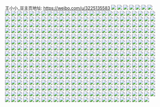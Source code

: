 王小小_豆主页地址: https://weibo.com/u/3225135583 
![](https://wx4.sinaimg.cn/mw2000/c03ba9dfgy1h93j8csun4j20u01407ek.jpg) 
![](https://wx4.sinaimg.cn/mw2000/c03ba9dfgy1h93j8er6ctj20n00qftcw.jpg) 
![](https://wx4.sinaimg.cn/mw2000/c03ba9dfgy1h93j8g4prtj20u0190wq6.jpg) 
![](https://wx4.sinaimg.cn/mw2000/c03ba9dfgy1h93j8dk85lj20u011uthh.jpg) 
![](https://wx4.sinaimg.cn/mw2000/c03ba9dfgy1h93j8e9kd3j20n00ue7az.jpg) 
![](https://wx4.sinaimg.cn/mw2000/c03ba9dfgy1h93j8x4k71j20n00txqbg.jpg) 
![](https://wx4.sinaimg.cn/mw2000/c03ba9dfgy1h93j8fespwj20u0140124.jpg) 
![](https://wx4.sinaimg.cn/mw2000/c03ba9dfgy1h6wy1pjuu4j20p018h7an.jpg) 
![](https://wx4.sinaimg.cn/mw2000/c03ba9dfgy1h6wy66t762j20mi0u00wb.jpg) 
![](https://wx4.sinaimg.cn/mw2000/c03ba9dfgy1h6wy4j1xy2j20mi0u0mxu.jpg) 
![](https://wx4.sinaimg.cn/mw2000/c03ba9dfgy1h6wy3svwx6j20mi0u0n1s.jpg) 
![](https://wx4.sinaimg.cn/mw2000/c03ba9dfgy1h6wy1krub7j20px14r0ue.jpg) 
![](https://wx4.sinaimg.cn/mw2000/c03ba9dfgy1h6wy1m1zr8j20u0140qbi.jpg) 
![](https://wx4.sinaimg.cn/mw2000/c03ba9dfgy1h6wy6qehefj20u0140die.jpg) 
![](https://wx4.sinaimg.cn/mw2000/c03ba9dfgy1h4oxfjuerdj20mi0u0q6v.jpg) 
![](https://wx4.sinaimg.cn/mw2000/c03ba9dfgy1h4oxfjhk4yj213u0tu79n.jpg) 
![](https://wx4.sinaimg.cn/mw2000/c03ba9dfgy1h4aalspdr3j20u01hcwnl.jpg) 
![](https://wx4.sinaimg.cn/mw2000/c03ba9dfgy1h4aalu9o4kj21hc0u07lo.jpg) 
![](https://wx4.sinaimg.cn/mw2000/c03ba9dfgy1h4aalrv9jgj20u01hcqbs.jpg) 
![](https://wx4.sinaimg.cn/mw2000/c03ba9dfgy1h4aalwh8xpj20u01hcqb9.jpg) 
![](https://wx4.sinaimg.cn/mw2000/c03ba9dfgy1h4aalxy5u5j20u01hcqci.jpg) 
![](https://wx4.sinaimg.cn/mw2000/c03ba9dfgy1h3lwgy29p6j20u00yktfa.jpg) 
![](https://wx4.sinaimg.cn/mw2000/c03ba9dfgy1h2t5nlkr3pj20u00u0n1y.jpg) 
![](https://wx4.sinaimg.cn/mw2000/c03ba9dfgy1h2t5nm3iyxj20u00u0tdh.jpg) 
![](https://wx4.sinaimg.cn/mw2000/c03ba9dfgy1gz59iybms5j21400u0agg.jpg) 
![](https://wx4.sinaimg.cn/mw2000/c03ba9dfgy1gz59izgm6cj20u01hcasy.jpg) 
![](https://wx4.sinaimg.cn/mw2000/c03ba9dfgy1gz59j22h84j20u0140dq9.jpg) 
![](https://wx4.sinaimg.cn/mw2000/c03ba9dfgy1gyyaokqre1j20n01dsq7t.jpg) 
![](https://wx4.sinaimg.cn/mw2000/c03ba9dfgy1gywjsvegwxj208c08b0ss.jpg) 
![](https://wx4.sinaimg.cn/mw2000/c03ba9dfgy1gyvdul3ufxj20n01dsn1a.jpg) 
![](https://wx4.sinaimg.cn/mw2000/003wgl5Rgy1guoevqvzo9j60u0190n9g02.jpg) 
![](https://wx4.sinaimg.cn/mw2000/003wgl5Rgy1guoeyncpxdj60u0190n6c02.jpg) 
![](https://wx4.sinaimg.cn/mw2000/003wgl5Rgy1guoey1vvedj61900u07el02.jpg) 
![](https://wx4.sinaimg.cn/mw2000/003wgl5Rgy1guoevsl7dfj60u0190wm902.jpg) 
![](https://wx4.sinaimg.cn/mw2000/003wgl5Rgy1guoevrdqjlj60u0190jyg02.jpg) 
![](https://wx4.sinaimg.cn/mw2000/003wgl5Rgy1guoez10szij60u01907ba02.jpg) 
![](https://wx4.sinaimg.cn/mw2000/003wgl5Rgy1guoevt01t7j60u00u0wos02.jpg) 
![](https://wx4.sinaimg.cn/mw2000/003wgl5Rgy1guoevul414j60u0140qao02.jpg) 
![](https://wx4.sinaimg.cn/mw2000/003wgl5Rgy1guoevv1y7nj60u0140guf02.jpg) 
![](https://wx4.sinaimg.cn/mw2000/c03ba9dfgy1gs3lrvtqrgj20u01407bg.jpg) 
![](https://wx4.sinaimg.cn/mw2000/c03ba9dfgy1gs3lrx2w41j21400u0gup.jpg) 
![](https://wx4.sinaimg.cn/mw2000/c03ba9dfgy1gs3lrydml0j20u0140wp7.jpg) 
![](https://wx4.sinaimg.cn/mw2000/c03ba9dfgy1gs3lrzka7pj20u0140woe.jpg) 
![](https://wx4.sinaimg.cn/mw2000/c03ba9dfgy1gs3ls0tqo9j20u0140132.jpg) 
![](https://wx4.sinaimg.cn/mw2000/c03ba9dfgy1gs3ls243fmj20u0140tij.jpg) 
![](https://wx4.sinaimg.cn/mw2000/c03ba9dfgy1gs3lt7p2nlj20u0140wll.jpg) 
![](https://wx4.sinaimg.cn/mw2000/c03ba9dfgy1gs3lt6mafej21400u0wml.jpg) 
![](https://wx4.sinaimg.cn/mw2000/c03ba9dfgy1gs3lt94vglj21400u0n8y.jpg) 
![](https://wx4.sinaimg.cn/mw2000/c03ba9dfgy1gs3ltayhc0j20u01407jm.jpg) 
![](https://wx4.sinaimg.cn/mw2000/c03ba9dfgy1grj0mns6unj20u0190alm.jpg) 
![](https://wx4.sinaimg.cn/mw2000/c03ba9dfgy1grj0moo2qoj20u019045g.jpg) 
![](https://wx4.sinaimg.cn/mw2000/c03ba9dfgy1grj0mpwjsoj20u019048m.jpg) 
![](https://wx4.sinaimg.cn/mw2000/c03ba9dfgy1gr8jrhz64gj21400u0450.jpg) 
![](https://wx4.sinaimg.cn/mw2000/c03ba9dfgy1gr8jr6bo26j21400u0tjs.jpg) 
![](https://wx4.sinaimg.cn/mw2000/c03ba9dfly1gqrjstyn5vj21400u0gtj.jpg) 
![](https://wx4.sinaimg.cn/mw2000/c03ba9dfly1gqrfkhtr2dj20u01400wh.jpg) 
![](https://wx4.sinaimg.cn/mw2000/c03ba9dfly1gqrjsuoqm2j20u0140tct.jpg) 
![](https://wx4.sinaimg.cn/mw2000/c03ba9dfly1gqrfkizkinj20u0140gxt.jpg) 
![](https://wx4.sinaimg.cn/mw2000/c03ba9dfly1gqrfkg7h0pj20u0140al3.jpg) 
![](https://wx4.sinaimg.cn/mw2000/c03ba9dfly1gqrjepix93j20u014014f.jpg) 
![](https://wx4.sinaimg.cn/mw2000/c03ba9dfly1gqrk280ukmj20u0140wp8.jpg) 
![](https://wx4.sinaimg.cn/mw2000/c03ba9dfly1gqrfkid5jaj21400u0n15.jpg) 
![](https://wx4.sinaimg.cn/mw2000/c03ba9dfly1gqrjep9fuyj20u0140wng.jpg) 
![](https://wx4.sinaimg.cn/mw2000/c03ba9dfgy1gp968vbh7bj20wi0jbgse.jpg) 
![](https://wx4.sinaimg.cn/mw2000/c03ba9dfgy1gp968u9iyzj20wl0u0q8g.jpg) 
![](https://wx4.sinaimg.cn/mw2000/c03ba9dfgy1gp9670ipbvj20zk0k0gr2.jpg) 
![](https://wx4.sinaimg.cn/mw2000/c03ba9dfgy1gp96713m9cj20u0140q6q.jpg) 
![](https://wx4.sinaimg.cn/mw2000/c03ba9dfgy1gp9671nmhoj20u00u0grs.jpg) 
![](https://wx4.sinaimg.cn/mw2000/c03ba9dfgy1gp9672bjywj21400u0tjc.jpg) 
![](https://wx4.sinaimg.cn/mw2000/c03ba9dfgy1gp9672yocdj21400u0141.jpg) 
![](https://wx4.sinaimg.cn/mw2000/c03ba9dfgy1gp9673momyj21400u07g5.jpg) 
![](https://wx4.sinaimg.cn/mw2000/c03ba9dfgy1gp967463mwj20n00ms40s.jpg) 
![](https://wx4.sinaimg.cn/mw2000/c03ba9dfgy1gp9674vub3j21590u0gyw.jpg) 
![](https://wx4.sinaimg.cn/mw2000/c03ba9dfgy1gp9675gqqdj20u00u0dor.jpg) 
![](https://wx4.sinaimg.cn/mw2000/c03ba9dfgy1gp967607dqj20u00u0wiq.jpg) 
![](https://wx4.sinaimg.cn/mw2000/c03ba9dfgy1gp967833wgj20n02r14ia.jpg) 
![](https://wx4.sinaimg.cn/mw2000/c03ba9dfgy1gojwe8vpfkj20cx0cugpg.jpg) 
![](https://wx4.sinaimg.cn/mw2000/c03ba9dfly1goaoukkfqej23332bbb2c.jpg) 
![](https://wx4.sinaimg.cn/mw2000/c03ba9dfly1goaoun0qolj22bb2bb4qq.jpg) 
![](https://wx4.sinaimg.cn/mw2000/c03ba9dfly1goaouohpxxj230c208b2b.jpg) 
![](https://wx4.sinaimg.cn/mw2000/c03ba9dfly1goaouhpunsj23332bbx6q.jpg) 
![](https://wx4.sinaimg.cn/mw2000/c03ba9dfly1goaouq4v44j21o02801ky.jpg) 
![](https://wx4.sinaimg.cn/mw2000/c03ba9dfly1goaouqqmd7j21e022havg.jpg) 
![](https://wx4.sinaimg.cn/mw2000/c03ba9dfly1gnx5fnpdfuj20u00u0gze.jpg) 
![](https://wx4.sinaimg.cn/mw2000/c03ba9dfly1gnx5fopr6wj20u01407ek.jpg) 
![](https://wx4.sinaimg.cn/mw2000/c03ba9dfly1gnx5fphmxdj20u0140ago.jpg) 
![](https://wx4.sinaimg.cn/mw2000/c03ba9dfly1gnx5fq7mi1j20u00u0afx.jpg) 
![](https://wx4.sinaimg.cn/mw2000/c03ba9dfly1gnrnrxxf7nj20u014045i.jpg) 
![](https://wx4.sinaimg.cn/mw2000/c03ba9dfly1gnrnrx3y2hj20u0140ahc.jpg) 
![](https://wx4.sinaimg.cn/mw2000/c03ba9dfly1gnm956qg87j20u0140k7d.jpg) 
![](https://wx4.sinaimg.cn/mw2000/c03ba9dfly1gnm954pqzgj20u016rgw0.jpg) 
![](https://wx4.sinaimg.cn/mw2000/c03ba9dfly1gnm951m3fij20u00vxqbp.jpg) 
![](https://wx4.sinaimg.cn/mw2000/c03ba9dfly1gnm94zey9hj21400u0wjo.jpg) 
![](https://wx4.sinaimg.cn/mw2000/c03ba9dfly1gnjn7s52spj21w02iou0y.jpg) 
![](https://wx4.sinaimg.cn/mw2000/c03ba9dfly1gnjn8ye5n4j24mo334qv6.jpg) 
![](https://wx4.sinaimg.cn/mw2000/c03ba9dfly1gnjn7w89kqj22io1og1ky.jpg) 
![](https://wx4.sinaimg.cn/mw2000/c03ba9dfly1gnjn7wvz1fj215c1j44qp.jpg) 
![](https://wx4.sinaimg.cn/mw2000/c03ba9dfly1gnjn7mp0abj24mo334x6r.jpg) 
![](https://wx4.sinaimg.cn/mw2000/c03ba9dfly1gnjn7z2vywj234022o1kz.jpg) 
![](https://wx4.sinaimg.cn/mw2000/c03ba9dfly1gnjn82v8otj23344mohdw.jpg) 
![](https://wx4.sinaimg.cn/mw2000/c03ba9dfly1gnjn8xcz3qj24mo334b2a.jpg) 
![](https://wx4.sinaimg.cn/mw2000/c03ba9dfly1gnjn90ngz0j24mo334npe.jpg) 
![](https://wx4.sinaimg.cn/mw2000/c03ba9dfly1gn632wsb7dj23402c01kx.jpg) 
![](https://wx4.sinaimg.cn/mw2000/c03ba9dfly1gn632uykfyj21mb1mbb29.jpg) 
![](https://wx4.sinaimg.cn/mw2000/c03ba9dfly1gn632sug93j21mb1mb4qp.jpg) 
![](https://wx4.sinaimg.cn/mw2000/c03ba9dfly1gmyva1rqijj21400u0wud.jpg) 
![](https://wx4.sinaimg.cn/mw2000/c03ba9dfly1gmyva0qf5kj20u00u0gxf.jpg) 
![](https://wx4.sinaimg.cn/mw2000/c03ba9dfly1gmyva29pilj20u00u0wlj.jpg) 
![](https://wx4.sinaimg.cn/mw2000/c03ba9dfly1gmyva2zw3tj20u013ythx.jpg) 
![](https://wx4.sinaimg.cn/mw2000/c03ba9dfgy1gjen21t297j23402c0kjl.jpg) 
![](https://wx4.sinaimg.cn/mw2000/c03ba9dfgy1gjen1x0fmmj23402c0u0z.jpg) 
![](https://wx4.sinaimg.cn/mw2000/c03ba9dfgy1gjen23591mj20u00u0mz2.jpg) 
![](https://wx4.sinaimg.cn/mw2000/c03ba9dfgy1gjen2zr25aj23402c0kjl.jpg) 
![](https://wx4.sinaimg.cn/mw2000/c03ba9dfgy1gjen25ocm5j22c03404qr.jpg) 
![](https://wx4.sinaimg.cn/mw2000/c03ba9dfgy1gjen33zve5j22c0340hdv.jpg) 
![](https://wx4.sinaimg.cn/mw2000/c03ba9dfly1gip6a9nwp4j20u014017j.jpg) 
![](https://wx4.sinaimg.cn/mw2000/c03ba9dfly1gip6a8ms7ij22c02c0x6p.jpg) 
![](https://wx4.sinaimg.cn/mw2000/c03ba9dfly1ggncih1ee0j22c0340qv5.jpg) 
![](https://wx4.sinaimg.cn/mw2000/c03ba9dfly1ggncijl5jkj22c0340x6p.jpg) 
![](https://wx4.sinaimg.cn/mw2000/c03ba9dfly1ggncibp64oj22c0340qv5.jpg) 
![](https://wx4.sinaimg.cn/mw2000/c03ba9dfly1ggncilusq6j22c0340e83.jpg) 
![](https://wx4.sinaimg.cn/mw2000/c03ba9dfly1ggncifh5ffj21o01o0e81.jpg) 
![](https://wx4.sinaimg.cn/mw2000/c03ba9dfly1ggncint2zzj22c0340kjl.jpg) 
![](https://wx4.sinaimg.cn/mw2000/c03ba9dfly1ggncipundcj23402c0hdt.jpg) 
![](https://wx4.sinaimg.cn/mw2000/c03ba9dfly1ggncis5spkj23402c0hdt.jpg) 
![](https://wx4.sinaimg.cn/mw2000/c03ba9dfly1ggncjeu9kij22c0340qv5.jpg) 
![](https://wx4.sinaimg.cn/mw2000/c03ba9dfly1gfz9vv0ax1j23402c01kz.jpg) 
![](https://wx4.sinaimg.cn/mw2000/c03ba9dfly1gfz9vfduy2j21o01o0hdt.jpg) 
![](https://wx4.sinaimg.cn/mw2000/c03ba9dfly1gfz9vhhe04j21o01o0hdt.jpg) 
![](https://wx4.sinaimg.cn/mw2000/c03ba9dfly1gfz9vixay1j22c0340dtp.jpg) 
![](https://wx4.sinaimg.cn/mw2000/c03ba9dfly1gfz9vdjxakj22c0340e82.jpg) 
![](https://wx4.sinaimg.cn/mw2000/c03ba9dfly1gfz9vm39rij22c03407wi.jpg) 
![](https://wx4.sinaimg.cn/mw2000/c03ba9dfly1gfz9vp4v7hj22c0340e81.jpg) 
![](https://wx4.sinaimg.cn/mw2000/c03ba9dfly1gfz9vsa86sj23402c01ky.jpg) 
![](https://wx4.sinaimg.cn/mw2000/c03ba9dfly1gfz9vwnry4j22c0340x6p.jpg) 
![](https://wx4.sinaimg.cn/mw2000/c03ba9dfly1gfl2vk2evpj20u0140dpu.jpg) 
![](https://wx4.sinaimg.cn/mw2000/c03ba9dfly1gfl2vieundj20u00u047c.jpg) 
![](https://wx4.sinaimg.cn/mw2000/c03ba9dfly1gfl2vm74h3j20u0140gv5.jpg) 
![](https://wx4.sinaimg.cn/mw2000/c03ba9dfly1gfl2vkomeoj21400u0n42.jpg) 
![](https://wx4.sinaimg.cn/mw2000/c03ba9dfly1gfl2vlak41j21400u0ajg.jpg) 
![](https://wx4.sinaimg.cn/mw2000/c03ba9dfly1gfl2vjfyfrj20u011hgzn.jpg) 
![](https://wx4.sinaimg.cn/mw2000/c03ba9dfly1gfbtm5eog3j20qo0zk7wi.jpg) 
![](https://wx4.sinaimg.cn/mw2000/c03ba9dfly1gchomc41hij213y0u0q8w.jpg) 
![](https://wx4.sinaimg.cn/mw2000/c03ba9dfly1g8tbjvo5snj20yi1fhb29.jpg) 
![](https://wx4.sinaimg.cn/mw2000/c03ba9dfly1g8tbk46qtsj20u01fswmv.jpg) 
![](https://wx4.sinaimg.cn/mw2000/c03ba9dfly1g8tbk3hlloj20yi1hhqv5.jpg) 
![](https://wx4.sinaimg.cn/mw2000/c03ba9dfly1g8tbjoegb3j20yi1j17wi.jpg) 
![](https://wx4.sinaimg.cn/mw2000/c03ba9dfly1g8tbjzv32gj21900u07hl.jpg) 
![](https://wx4.sinaimg.cn/mw2000/c03ba9dfly1g8tbji68y3j22vg1m67wj.jpg) 
![](https://wx4.sinaimg.cn/mw2000/c03ba9dfly1g8tbk4rmupj21400u0k2m.jpg) 
![](https://wx4.sinaimg.cn/mw2000/c03ba9dfly1g8tbjdluebj20rt111avv.jpg) 
![](https://wx4.sinaimg.cn/mw2000/c03ba9dfly1g8tbjc2atxj22yo1o0e81.jpg) 
![](https://wx4.sinaimg.cn/mw2000/c03ba9dfly1g7ptuoqkysj21o01o0kjl.jpg) 
![](https://wx4.sinaimg.cn/mw2000/c03ba9dfly1g7ptumjqy1j21o01o0kjl.jpg) 
![](https://wx4.sinaimg.cn/mw2000/c03ba9dfly1g7ptv2f2faj22a72qukjm.jpg) 
![](https://wx4.sinaimg.cn/mw2000/c03ba9dfly1g7ptur86xej23402c0kjn.jpg) 
![](https://wx4.sinaimg.cn/mw2000/c03ba9dfly1g7ptuwya7lj22yp22s7wi.jpg) 
![](https://wx4.sinaimg.cn/mw2000/c03ba9dfly1g78kryrk6sj21400u0jvm.jpg) 
![](https://wx4.sinaimg.cn/mw2000/c03ba9dfly1g78ksnffbcj23402c0npe.jpg) 
![](https://wx4.sinaimg.cn/mw2000/c03ba9dfly1g78ksa8kbgj24mo334x6v.jpg) 
![](https://wx4.sinaimg.cn/mw2000/c03ba9dfly1g78ksqqa52j23402c0b2f.jpg) 
![](https://wx4.sinaimg.cn/mw2000/c03ba9dfly1g78ksicripj22io1w0u0y.jpg) 
![](https://wx4.sinaimg.cn/mw2000/c03ba9dfly1g78ksjsh2sj234022ox6q.jpg) 
![](https://wx4.sinaimg.cn/mw2000/c03ba9dfly1g78ksgdrn2j22c0340qv5.jpg) 
![](https://wx4.sinaimg.cn/mw2000/c03ba9dfly1g78ksm2bowj22c0340u0x.jpg) 
![](https://wx4.sinaimg.cn/mw2000/c03ba9dfly1g78kse6uzpj22c03404qq.jpg) 
![](https://wx4.sinaimg.cn/mw2000/c03ba9dfly1g78kp41unfj24mo334b2f.jpg) 
![](https://wx4.sinaimg.cn/mw2000/c03ba9dfly1g78kos0v37j20nq0hhn4z.jpg) 
![](https://wx4.sinaimg.cn/mw2000/c03ba9dfly1g78kp5ze1zj20m80ci0vy.jpg) 
![](https://wx4.sinaimg.cn/mw2000/c03ba9dfly1g78koqfbj7j21qi2e4u1e.jpg) 
![](https://wx4.sinaimg.cn/mw2000/c03ba9dfgy1g5mmeezo3gj22c03404qp.jpg) 
![](https://wx4.sinaimg.cn/mw2000/c03ba9dfgy1g5mmej7k14j22c03401l1.jpg) 
![](https://wx4.sinaimg.cn/mw2000/c03ba9dfly1g3wfueh3n9j21o01o0b29.jpg) 
![](https://wx4.sinaimg.cn/mw2000/c03ba9dfly1g3wfuez0n9j21o01o0e81.jpg) 
![](https://wx4.sinaimg.cn/mw2000/c03ba9dfly1g3wfudnhr3j21o01o0qv5.jpg) 
![](https://wx4.sinaimg.cn/mw2000/c03ba9dfly1g2maqrdisnj21pp1a91kx.jpg) 
![](https://wx4.sinaimg.cn/mw2000/c03ba9dfly1g2maqv6k8aj22c02c07wl.jpg) 
![](https://wx4.sinaimg.cn/mw2000/c03ba9dfly1g2maqsti6dj22ds1scqv9.jpg) 
![](https://wx4.sinaimg.cn/mw2000/c03ba9dfly1g2maqvvqukj20u01hc7ez.jpg) 
![](https://wx4.sinaimg.cn/mw2000/c03ba9dfgy1g2l66osj2rj22c02juu0y.jpg) 
![](https://wx4.sinaimg.cn/mw2000/c03ba9dfgy1g2l66n066lj22352lkhdu.jpg) 
![](https://wx4.sinaimg.cn/mw2000/c03ba9dfgy1g2l66q2nbaj225m25ynpd.jpg) 
![](https://wx4.sinaimg.cn/mw2000/c03ba9dfgy1g2a7uzrh5gj21hc0u04e8.jpg) 
![](https://wx4.sinaimg.cn/mw2000/c03ba9dfgy1g1tsm6ewj0j20u01hckjl.jpg) 
![](https://wx4.sinaimg.cn/mw2000/c03ba9dfly1g1lbi5e9rbj23402c0npe.jpg) 
![](https://wx4.sinaimg.cn/mw2000/c03ba9dfly1g1lbi61gs1j20yi0exajb.jpg) 
![](https://wx4.sinaimg.cn/mw2000/c03ba9dfly1g1lbi7qc6zj22c0340npe.jpg) 
![](https://wx4.sinaimg.cn/mw2000/c03ba9dfly1g1lazcifm0j23402c0qv5.jpg) 
![](https://wx4.sinaimg.cn/mw2000/c03ba9dfly1g1lazdqi9sj23402c04qq.jpg) 
![](https://wx4.sinaimg.cn/mw2000/c03ba9dfly1g1lazb8u7vj22c0340hdu.jpg) 
![](https://wx4.sinaimg.cn/mw2000/c03ba9dfly1g1laza8kwfj21bf0zkb2a.jpg) 
![](https://wx4.sinaimg.cn/mw2000/c03ba9dfly1g1laz11qlaj21sc2dsnpj.jpg) 
![](https://wx4.sinaimg.cn/mw2000/c03ba9dfly1g1laz8u3opj22ds1scb2f.jpg) 
![](https://wx4.sinaimg.cn/mw2000/c03ba9dfly1g1lb8vmsewj21sc2dsqvb.jpg) 
![](https://wx4.sinaimg.cn/mw2000/c03ba9dfly1g1lazfiwo3j21sg2dskjp.jpg) 
![](https://wx4.sinaimg.cn/mw2000/c03ba9dfly1g1laz5dnhvj21sg2ds4qt.jpg) 
![](https://wx4.sinaimg.cn/mw2000/c03ba9dfly1g163i7y6imj20u01iika4.jpg) 
![](https://wx4.sinaimg.cn/mw2000/c03ba9dfgy1g0wxloe246j218z0v1ang.jpg) 
![](https://wx4.sinaimg.cn/mw2000/c03ba9dfgy1g0wxn2a3zgj20u00u0hcc.jpg) 
![](https://wx4.sinaimg.cn/mw2000/c03ba9dfgy1g0wxlqn480j22c0340npd.jpg) 
![](https://wx4.sinaimg.cn/mw2000/c03ba9dfgy1g0ujbi8skrj20yi0dhgqs.jpg) 
![](https://wx4.sinaimg.cn/mw2000/c03ba9dfgy1g0hu0seo1kj215f0u0185.jpg) 
![](https://wx4.sinaimg.cn/mw2000/c03ba9dfly1g02to0pji6j20u01hck6k.jpg) 
![](https://wx4.sinaimg.cn/mw2000/c03ba9dfly1g02ti8d8mbj20zk0k0gv4.jpg) 
![](https://wx4.sinaimg.cn/mw2000/c03ba9dfly1g02tnzt5z3j22c0340kjl.jpg) 
![](https://wx4.sinaimg.cn/mw2000/c03ba9dfly1g02to3q272j22c0340qv5.jpg) 
![](https://wx4.sinaimg.cn/mw2000/c03ba9dfly1g02to5hr9ej22c0340kjl.jpg) 
![](https://wx4.sinaimg.cn/mw2000/c03ba9dfly1g02tnx2h3gj22c0340e82.jpg) 
![](https://wx4.sinaimg.cn/mw2000/c03ba9dfly1g02to8nof6j23402c0x6p.jpg) 
![](https://wx4.sinaimg.cn/mw2000/c03ba9dfly1g02toaecr1j22c0340aq9.jpg) 
![](https://wx4.sinaimg.cn/mw2000/c03ba9dfly1g02to196q8j20u01hck7i.jpg) 
![](https://wx4.sinaimg.cn/mw2000/c03ba9dfly1g02tde7xnaj22c03404qq.jpg) 
![](https://wx4.sinaimg.cn/mw2000/c03ba9dfly1g02tdhiz1mj23402c0kjl.jpg) 
![](https://wx4.sinaimg.cn/mw2000/c03ba9dfly1g02tdmsjqej23402c0u0x.jpg) 
![](https://wx4.sinaimg.cn/mw2000/c03ba9dfly1g02tdoed1jj20u01hcayi.jpg) 
![](https://wx4.sinaimg.cn/mw2000/c03ba9dfly1g02tdrq84hj21s035s4qq.jpg) 
![](https://wx4.sinaimg.cn/mw2000/c03ba9dfly1g02tdzs1owj21sg2ds4qu.jpg) 
![](https://wx4.sinaimg.cn/mw2000/c03ba9dfly1g02te3zxttj23402c0b29.jpg) 
![](https://wx4.sinaimg.cn/mw2000/c03ba9dfly1g02te7n6zgj23402c01ky.jpg) 
![](https://wx4.sinaimg.cn/mw2000/c03ba9dfly1g02tdaao37j20u01hch2o.jpg) 
![](https://wx4.sinaimg.cn/mw2000/c03ba9dfgy1g006ussqbwj20u01hcgxu.jpg) 
![](https://wx4.sinaimg.cn/mw2000/c03ba9dfgy1g006uuazc6j20u01hcnaq.jpg) 
![](https://wx4.sinaimg.cn/mw2000/c03ba9dfgy1g006uvcrfxj23402c0wvt.jpg) 
![](https://wx4.sinaimg.cn/mw2000/c03ba9dfgy1g006uys6lqj23402c0e81.jpg) 
![](https://wx4.sinaimg.cn/mw2000/c03ba9dfgy1g006v6nmnyj23402c07wh.jpg) 
![](https://wx4.sinaimg.cn/mw2000/c03ba9dfgy1g006vd1q6vj22c03407wi.jpg) 
![](https://wx4.sinaimg.cn/mw2000/c03ba9dfgy1g006vf6o6mj22c0340hdt.jpg) 
![](https://wx4.sinaimg.cn/mw2000/c03ba9dfgy1g006vi4nxgj22c03404qq.jpg) 
![](https://wx4.sinaimg.cn/mw2000/c03ba9dfgy1g006urb0cvj20u01hcwr9.jpg) 
![](https://wx4.sinaimg.cn/mw2000/c03ba9dfgy1fzzdg32g9mj22c0340u0y.jpg) 
![](https://wx4.sinaimg.cn/mw2000/c03ba9dfgy1fzzdg52oo8j22c0340qv5.jpg) 
![](https://wx4.sinaimg.cn/mw2000/c03ba9dfgy1fzzdg7do2rj22c0340kjl.jpg) 
![](https://wx4.sinaimg.cn/mw2000/c03ba9dfgy1fzzdga5p4wj22c03407wi.jpg) 
![](https://wx4.sinaimg.cn/mw2000/c03ba9dfgy1fzzdghyjegj23402c0x6u.jpg) 
![](https://wx4.sinaimg.cn/mw2000/c03ba9dfgy1fzzdgj5bfvj23402c07wh.jpg) 
![](https://wx4.sinaimg.cn/mw2000/c03ba9dfgy1fzzdgmogwsj22c03404qr.jpg) 
![](https://wx4.sinaimg.cn/mw2000/c03ba9dfgy1fzzdgpfbm1j22c03404qq.jpg) 
![](https://wx4.sinaimg.cn/mw2000/c03ba9dfgy1fzzdgr7a8rj22c0340npd.jpg) 
![](https://wx4.sinaimg.cn/mw2000/c03ba9dfgy1fzy88b164lj22c0340b2a.jpg) 
![](https://wx4.sinaimg.cn/mw2000/c03ba9dfgy1fzy88jv0ntj23402c0x6p.jpg) 
![](https://wx4.sinaimg.cn/mw2000/c03ba9dfgy1fzy884hos4j22c03401ky.jpg) 
![](https://wx4.sinaimg.cn/mw2000/c03ba9dfgy1fzy87z83nxj23402c0npe.jpg) 
![](https://wx4.sinaimg.cn/mw2000/c03ba9dfgy1fzy88vmji2j21sg2dsb2d.jpg) 
![](https://wx4.sinaimg.cn/mw2000/c03ba9dfgy1fzy8944bh9j22c03404qr.jpg) 
![](https://wx4.sinaimg.cn/mw2000/c03ba9dfgy1fzy89fagh8j22c03407wj.jpg) 
![](https://wx4.sinaimg.cn/mw2000/c03ba9dfgy1fzy89l4ou2j22c0340kjl.jpg) 
![](https://wx4.sinaimg.cn/mw2000/c03ba9dfgy1fzy89yv0d6j235s1s0u0y.jpg) 
![](https://wx4.sinaimg.cn/mw2000/c03ba9dfgy1fzx50bxka6j231229ve83.jpg) 
![](https://wx4.sinaimg.cn/mw2000/c03ba9dfgy1fzx50poif2j21sg2dsx6t.jpg) 
![](https://wx4.sinaimg.cn/mw2000/c03ba9dfgy1fzx50f7fyfj20y709agsk.jpg) 
![](https://wx4.sinaimg.cn/mw2000/c03ba9dfgy1fzx50dhu73j20yi0980y2.jpg) 
![](https://wx4.sinaimg.cn/mw2000/c03ba9dfgy1fzx50ell2aj20y409fakf.jpg) 
![](https://wx4.sinaimg.cn/mw2000/c03ba9dfgy1fzx50gioodj20yi090456.jpg) 
![](https://wx4.sinaimg.cn/mw2000/c03ba9dfgy1fz550ny3etj22c1340he2.jpg) 
![](https://wx4.sinaimg.cn/mw2000/c03ba9dfgy1fz550pm46vj22u01xob2a.jpg) 
![](https://wx4.sinaimg.cn/mw2000/c03ba9dfgy1fz550qucy9j23402c0b29.jpg) 
![](https://wx4.sinaimg.cn/mw2000/c03ba9dfgy1fz550t77g4j22141j0tve.jpg) 
![](https://wx4.sinaimg.cn/mw2000/c03ba9dfly1fyqho8t7o6j20qo0zk10i.jpg) 
![](https://wx4.sinaimg.cn/mw2000/c03ba9dfly1fyqho8k6trj20zk0qon68.jpg) 
![](https://wx4.sinaimg.cn/mw2000/c03ba9dfly1fyqho7zfruj20qo0s1459.jpg) 
![](https://wx4.sinaimg.cn/mw2000/c03ba9dfly1fyqho89p17j20zk0qotfj.jpg) 
![](https://wx4.sinaimg.cn/mw2000/c03ba9dfly1fyqho9sy16j20qo0zktf7.jpg) 
![](https://wx4.sinaimg.cn/mw2000/c03ba9dfly1fyqho9fplkj20qo0zi4cl.jpg) 
![](https://wx4.sinaimg.cn/mw2000/c03ba9dfly1fylg8hk5nsj20qo0zkai4.jpg) 
![](https://wx4.sinaimg.cn/mw2000/c03ba9dfly1fylg8dbwphj20zk0qowl2.jpg) 
![](https://wx4.sinaimg.cn/mw2000/c03ba9dfly1fylg8lognqj20qo1bfq9n.jpg) 
![](https://wx4.sinaimg.cn/mw2000/c03ba9dfgy1fydgb47kqgj21bf0qpgyv.jpg) 
![](https://wx4.sinaimg.cn/mw2000/c03ba9dfgy1fwro45j26zj21sg2ds4qt.jpg) 
![](https://wx4.sinaimg.cn/mw2000/c03ba9dfgy1fwro3ysy0fj20qo0zkjzu.jpg) 
![](https://wx4.sinaimg.cn/mw2000/c03ba9dfgy1fwro941u3fj22c0340qv9.jpg) 
![](https://wx4.sinaimg.cn/mw2000/c03ba9dfgy1fwro4152p0j20ku0rshct.jpg) 
![](https://wx4.sinaimg.cn/mw2000/c03ba9dfgy1fwro5ms19wj20xc18e4qq.jpg) 
![](https://wx4.sinaimg.cn/mw2000/c03ba9dfgy1fwro9g75zlj20yi1pc4qr.jpg) 
![](https://wx4.sinaimg.cn/mw2000/c03ba9dfgy1fvxokq0br8j21hc0u0h77.jpg) 
![](https://wx4.sinaimg.cn/mw2000/c03ba9dfgy1fvxoko5ur1j22ds1sg4qt.jpg) 
![](https://wx4.sinaimg.cn/mw2000/c03ba9dfgy1fv3dm48csgj22c02c0b2c.jpg) 
![](https://wx4.sinaimg.cn/mw2000/c03ba9dfgy1fv3dmdisqjj22o03k04qs.jpg) 
![](https://wx4.sinaimg.cn/mw2000/c03ba9dfgy1fv3dmpwf7lj22o03k0qva.jpg) 
![](https://wx4.sinaimg.cn/mw2000/c03ba9dfgy1fv3dmi1bqqj23k02o0hdx.jpg) 
![](https://wx4.sinaimg.cn/mw2000/c03ba9dfgy1fv3dmmg2qgj22o03k0u10.jpg) 
![](https://wx4.sinaimg.cn/mw2000/c03ba9dfgy1fv3dmivnv6j20u01hcqkq.jpg) 
![](https://wx4.sinaimg.cn/mw2000/c03ba9dfgy1fv3dm9zv8vj22o03k0u0z.jpg) 
![](https://wx4.sinaimg.cn/mw2000/c03ba9dfgy1fv3dm4sy6sj20da0gvdiv.jpg) 
![](https://wx4.sinaimg.cn/mw2000/c03ba9dfgy1fv3dm7mmu5j21w02ionph.jpg) 
![](https://wx4.sinaimg.cn/mw2000/c03ba9dfgy1fv22f8tcapj21hc0u07ar.jpg) 
![](https://wx4.sinaimg.cn/mw2000/c03ba9dfgy1fufc46a3ycj20qo0qoaj6.jpg) 
![](https://wx4.sinaimg.cn/mw2000/c03ba9dfgy1fufc498oemj20zk0qok3m.jpg) 
![](https://wx4.sinaimg.cn/mw2000/c03ba9dfgy1fufc47zgzfj20qo0qogu1.jpg) 
![](https://wx4.sinaimg.cn/mw2000/c03ba9dfgy1fufc4cox0sj20qo0qo48i.jpg) 
![](https://wx4.sinaimg.cn/mw2000/c03ba9dfgy1fufc4a4euqj20qo0r9n4h.jpg) 
![](https://wx4.sinaimg.cn/mw2000/c03ba9dfgy1fufc4h1ugfj20qo0zj7f8.jpg) 
![](https://wx4.sinaimg.cn/mw2000/c03ba9dfgy1fufc4bdt5fj20qo0qowmb.jpg) 
![](https://wx4.sinaimg.cn/mw2000/c03ba9dfgy1fufc4fsn71j20qo0zkqd8.jpg) 
![](https://wx4.sinaimg.cn/mw2000/c03ba9dfgy1fufc4e911kj21bf0qo7gd.jpg) 
![](https://wx4.sinaimg.cn/mw2000/c03ba9dfgy1fudpt236dxj20qo0zial2.jpg) 
![](https://wx4.sinaimg.cn/mw2000/c03ba9dfgy1fudq3jbkezj20qo1bfds8.jpg) 
![](https://wx4.sinaimg.cn/mw2000/c03ba9dfgy1fu6208pwwqj20qo0qowiz.jpg) 
![](https://wx4.sinaimg.cn/mw2000/c03ba9dfgy1fu61zyd56lj20qo0qo125.jpg) 
![](https://wx4.sinaimg.cn/mw2000/c03ba9dfgy1fu62162rslj20qo0zk0yh.jpg) 
![](https://wx4.sinaimg.cn/mw2000/c03ba9dfgy1fu620zerw7j20qo0zkgt5.jpg) 
![](https://wx4.sinaimg.cn/mw2000/c03ba9dfgy1fu6214u21zj20qo0zkn64.jpg) 
![](https://wx4.sinaimg.cn/mw2000/c03ba9dfgy1fu6216kv6rj20qo0zk773.jpg) 
![](https://wx4.sinaimg.cn/mw2000/c03ba9dfgy1fu622f2lm0j20qq0qo10y.jpg) 
![](https://wx4.sinaimg.cn/mw2000/c03ba9dfgy1fu61zr6ajij20qo0zjalz.jpg) 
![](https://wx4.sinaimg.cn/mw2000/c03ba9dfgy1fu61zj2n6kj20qo1bf44q.jpg) 
![](https://wx4.sinaimg.cn/mw2000/c03ba9dfgy1fu1buu9gpnj20qo140wo7.jpg) 
![](https://wx4.sinaimg.cn/mw2000/c03ba9dfgy1fu1buutfd6j21400qo0yr.jpg) 
![](https://wx4.sinaimg.cn/mw2000/c03ba9dfgy1fu1buvf0qsj20qo140ah3.jpg) 
![](https://wx4.sinaimg.cn/mw2000/c03ba9dfgy1fu1buvui2mj20qo140teh.jpg) 
![](https://wx4.sinaimg.cn/mw2000/c03ba9dfgy1fu1buwm265j21400qok1r.jpg) 
![](https://wx4.sinaimg.cn/mw2000/c03ba9dfgy1fu1buxas8gj20qo140dp8.jpg) 
![](https://wx4.sinaimg.cn/mw2000/c03ba9dfgy1fu1buxtv66j20qo140gt9.jpg) 
![](https://wx4.sinaimg.cn/mw2000/c03ba9dfgy1fu1butaaxrj20qo14044s.jpg) 
![](https://wx4.sinaimg.cn/mw2000/c03ba9dfgy1fu1bzvyr34j20qo140dlt.jpg) 
![](https://wx4.sinaimg.cn/mw2000/c03ba9dfgy1ftzn53xuh8j22ds1sgtrd.jpg) 
![](https://wx4.sinaimg.cn/mw2000/c03ba9dfgy1ftyyxibjgdj20qo140wlu.jpg) 
![](https://wx4.sinaimg.cn/mw2000/c03ba9dfgy1ftyr1e8sl6j20qo1bfqf0.jpg) 
![](https://wx4.sinaimg.cn/mw2000/c03ba9dfgy1ftuzvgyzfij23402c07q5.jpg) 
![](https://wx4.sinaimg.cn/mw2000/c03ba9dfgy1ftuzw556bij21sg1sgnpd.jpg) 
![](https://wx4.sinaimg.cn/mw2000/c03ba9dfgy1ftuzvdr0frj20u01hc7wi.jpg) 
![](https://wx4.sinaimg.cn/mw2000/c03ba9dfgy1ftpdadoh00j20qo0zk0y7.jpg) 
![](https://wx4.sinaimg.cn/mw2000/c03ba9dfly1ftmzdtn75kj22061rdqtp.jpg) 
![](https://wx4.sinaimg.cn/mw2000/c03ba9dfly1ftmzck8anfj23402c0qub.jpg) 
![](https://wx4.sinaimg.cn/mw2000/c03ba9dfly1ftmzdujfmqj22c0340b29.jpg) 
![](https://wx4.sinaimg.cn/mw2000/c03ba9dfly1ftmzdw30ddj22c0340e81.jpg) 
![](https://wx4.sinaimg.cn/mw2000/c03ba9dfly1ftmzgbubomj22c03407wi.jpg) 
![](https://wx4.sinaimg.cn/mw2000/c03ba9dfly1ftmzcvzkt3j21sg2ds7wn.jpg) 
![](https://wx4.sinaimg.cn/mw2000/c03ba9dfgy1ftk38w876sj20qo0zk45e.jpg) 
![](https://wx4.sinaimg.cn/mw2000/c03ba9dfgy1ftk3bsnnikj20qo1bf16x.jpg) 
![](https://wx4.sinaimg.cn/mw2000/c03ba9dfgy1ftk3aykokaj20qo0zk44v.jpg) 
![](https://wx4.sinaimg.cn/mw2000/c03ba9dfgy1ftjhfqe9yuj20qo1c2n9l.jpg) 
![](https://wx4.sinaimg.cn/mw2000/c03ba9dfgy1ftatvrgzarj20qo1bfnbl.jpg) 
![](https://wx4.sinaimg.cn/mw2000/c03ba9dfgy1ftatvqhz9dj20qo0zktgq.jpg) 
![](https://wx4.sinaimg.cn/mw2000/c03ba9dfgy1ftatvsdqucj20qo0zith9.jpg) 
![](https://wx4.sinaimg.cn/mw2000/c03ba9dfgy1fskb1qclerj21400qonf2.jpg) 
![](https://wx4.sinaimg.cn/mw2000/c03ba9dfgy1fskb1rh0b1j21400qonc0.jpg) 
![](https://wx4.sinaimg.cn/mw2000/c03ba9dfgy1fskb1p95zvj21400qojz3.jpg) 
![](https://wx4.sinaimg.cn/mw2000/c03ba9dfgy1fskb1sezdxj21400qotlh.jpg) 
![](https://wx4.sinaimg.cn/mw2000/c03ba9dfgy1fskb1uguzsj20vp0qonpd.jpg) 
![](https://wx4.sinaimg.cn/mw2000/c03ba9dfgy1fskb1vhnz2j20qo0zk11s.jpg) 
![](https://wx4.sinaimg.cn/mw2000/c03ba9dfgy1fshytcj6a5j20qo0zkqai.jpg) 
![](https://wx4.sinaimg.cn/mw2000/c03ba9dfgy1fs646kgri2j20qo0y9qgl.jpg) 
![](https://wx4.sinaimg.cn/mw2000/c03ba9dfgy1fs646i9mpgj20qo0yhk4j.jpg) 
![](https://wx4.sinaimg.cn/mw2000/c03ba9dfgy1fs5wgb5p6rj22c0340u0y.jpg) 
![](https://wx4.sinaimg.cn/mw2000/c03ba9dfgy1fs5wgghs1pj23402c07wk.jpg) 
![](https://wx4.sinaimg.cn/mw2000/c03ba9dfgy1fs5uz8ew30j22c0340e82.jpg) 
![](https://wx4.sinaimg.cn/mw2000/c03ba9dfgy1fs5wg6afsmj23402c0u0y.jpg) 
![](https://wx4.sinaimg.cn/mw2000/c03ba9dfgy1fryc6zag01j20we0u01kx.jpg) 
![](https://wx4.sinaimg.cn/mw2000/c03ba9dfgy1fryc6xy88vj20yy0tywmv.jpg) 
![](https://wx4.sinaimg.cn/mw2000/c03ba9dfgy1frlk7f2fssj22c0340u0x.jpg) 
![](https://wx4.sinaimg.cn/mw2000/c03ba9dfgy1frhu4qch68j20qo1bf4cg.jpg) 
![](https://wx4.sinaimg.cn/mw2000/c03ba9dfgy1frhu4topr0j20qo0zk48d.jpg) 
![](https://wx4.sinaimg.cn/mw2000/c03ba9dfgy1frhu556dfzj20qo0zkn3b.jpg) 
![](https://wx4.sinaimg.cn/mw2000/c03ba9dfgy1frhu51dn5uj20qo0zkted.jpg) 
![](https://wx4.sinaimg.cn/mw2000/c03ba9dfgy1frhu4w4ha6j20qo0zkk1b.jpg) 
![](https://wx4.sinaimg.cn/mw2000/c03ba9dfgy1frhu53cszgj20qo0zkq95.jpg) 
![](https://wx4.sinaimg.cn/mw2000/c03ba9dfgy1frhu4xytvlj20zk0qo7cc.jpg) 
![](https://wx4.sinaimg.cn/mw2000/c03ba9dfgy1frhu4zvkuyj20qo0zk47h.jpg) 
![](https://wx4.sinaimg.cn/mw2000/c03ba9dfgy1frhu593nd6j20xa0qodpg.jpg) 
![](https://wx4.sinaimg.cn/mw2000/c03ba9dfgy1fra0fik01mj22c03401kx.jpg) 
![](https://wx4.sinaimg.cn/mw2000/c03ba9dfgy1fra0edrfzrj21hc0u0asy.jpg) 
![](https://wx4.sinaimg.cn/mw2000/c03ba9dfgy1fra0ej5v9gj20u01hcdzm.jpg) 
![](https://wx4.sinaimg.cn/mw2000/c03ba9dfgy1fr8w6fduzxj21w02ioqvb.jpg) 
![](https://wx4.sinaimg.cn/mw2000/c03ba9dfgy1fr8w6hxts9j21jk2231kx.jpg) 
![](https://wx4.sinaimg.cn/mw2000/c03ba9dfgy1fr8w6ikiyxj20u0140wgk.jpg) 
![](https://wx4.sinaimg.cn/mw2000/c03ba9dfgy1fr3481tuomj22c0340hdv.jpg) 
![](https://wx4.sinaimg.cn/mw2000/c03ba9dfgy1fr347vvneyj21w02io7wo.jpg) 
![](https://wx4.sinaimg.cn/mw2000/c03ba9dfgy1fr347z4jyyj21w02ioqv9.jpg) 
![](https://wx4.sinaimg.cn/mw2000/c03ba9dfly1fqv14ubwzwj22c03401kx.jpg) 
![](https://wx4.sinaimg.cn/mw2000/c03ba9dfly1fqv14kf5opj218j1in4qr.jpg) 
![](https://wx4.sinaimg.cn/mw2000/c03ba9dfly1fqv147rd3pj22ds1sgb2f.jpg) 
![](https://wx4.sinaimg.cn/mw2000/c03ba9dfly1fqv14lagkzj21400u078u.jpg) 
![](https://wx4.sinaimg.cn/mw2000/c03ba9dfly1fqv19wkunvj21sg2dsu12.jpg) 
![](https://wx4.sinaimg.cn/mw2000/c03ba9dfly1fqv1a4dtelj22c03404qp.jpg) 
![](https://wx4.sinaimg.cn/mw2000/c03ba9dfly1fqv1a0n2qmj23402c07wh.jpg) 
![](https://wx4.sinaimg.cn/mw2000/c03ba9dfly1fqv14msq3jj21hc0u0nfm.jpg) 
![](https://wx4.sinaimg.cn/mw2000/c03ba9dfly1fqv14wu9c7j21sg2dsaqa.jpg) 
![](https://wx4.sinaimg.cn/mw2000/c03ba9dfly1fquwuwjzdqj20qo0zkwiq.jpg) 
![](https://wx4.sinaimg.cn/mw2000/c03ba9dfgy1fqjc2orcs7j20qo1bfk6z.jpg) 
![](https://wx4.sinaimg.cn/mw2000/c03ba9dfgy1fqao19dxswj22c03407wh.jpg) 
![](https://wx4.sinaimg.cn/mw2000/c03ba9dfgy1fq4xz0kdt9j20qo0qojuz.jpg) 
![](https://wx4.sinaimg.cn/mw2000/c03ba9dfgy1fpvvrkz3joj21sg2dse86.jpg) 
![](https://wx4.sinaimg.cn/mw2000/c03ba9dfgy1fpvvro476qj21sg2ds4qu.jpg) 
![](https://wx4.sinaimg.cn/mw2000/c03ba9dfgy1fpvvrrbga7j21sg2ds1l2.jpg) 
![](https://wx4.sinaimg.cn/mw2000/c03ba9dfgy1fpvvrhyzanj22c0340npe.jpg) 
![](https://wx4.sinaimg.cn/mw2000/c03ba9dfgy1fpvvrtc1woj23402c0qv5.jpg) 
![](https://wx4.sinaimg.cn/mw2000/c03ba9dfgy1fpvvruuwmhj20qo1bfk5g.jpg) 
![](https://wx4.sinaimg.cn/mw2000/c03ba9dfgy1fptuxvkdlyj22c0340qv5.jpg) 
![](https://wx4.sinaimg.cn/mw2000/c03ba9dfgy1fpi29dbxqlj20qo0zkdov.jpg) 
![](https://wx4.sinaimg.cn/mw2000/c03ba9dfgy1fpi29ea6l8j20qn0zkdop.jpg) 
![](https://wx4.sinaimg.cn/mw2000/c03ba9dfgy1fpi29eya41j20k00ixdip.jpg) 
![](https://wx4.sinaimg.cn/mw2000/c03ba9dfgy1fpi29fe7svj20k00k0426.jpg) 
![](https://wx4.sinaimg.cn/mw2000/c03ba9dfgy1fpi29ih8fmj20jg0ylq37.jpg) 
![](https://wx4.sinaimg.cn/mw2000/c03ba9dfgy1fpi29ft537j20k00k0adq.jpg) 
![](https://wx4.sinaimg.cn/mw2000/c03ba9dfgy1fpi29cdgwlj20qo1bd46l.jpg) 
![](https://wx4.sinaimg.cn/mw2000/c03ba9dfgy1fpi29i61vxj20zj0qowo2.jpg) 
![](https://wx4.sinaimg.cn/mw2000/c03ba9dfgy1fpi29hck2tj20zj0qoqcv.jpg) 
![](https://wx4.sinaimg.cn/mw2000/c03ba9dfgy1fpguiprd3sj20rz0qok14.jpg) 
![](https://wx4.sinaimg.cn/mw2000/c03ba9dfgy1fpguiqxhp9j20rw0qodpo.jpg) 
![](https://wx4.sinaimg.cn/mw2000/c03ba9dfgy1fpguirrk8cj20qo0zkte9.jpg) 
![](https://wx4.sinaimg.cn/mw2000/c03ba9dfgy1fpguiw6aktj20vh0qo45x.jpg) 
![](https://wx4.sinaimg.cn/mw2000/c03ba9dfgy1fpguistmg8j20qo11jah0.jpg) 
![](https://wx4.sinaimg.cn/mw2000/c03ba9dfgy1fpguitw3hjj20qo0qo0x1.jpg) 
![](https://wx4.sinaimg.cn/mw2000/c03ba9dfgy1fpguiv3qxqj20qo0ziqbd.jpg) 
![](https://wx4.sinaimg.cn/mw2000/c03ba9dfgy1fpguiwyqf8j20fr0l0whz.jpg) 
![](https://wx4.sinaimg.cn/mw2000/c03ba9dfgy1fpguiolso8j20k00zkn2w.jpg) 

